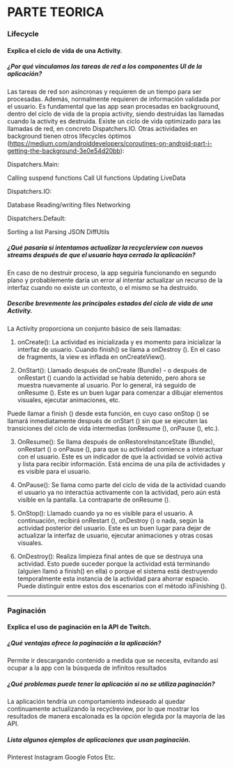 # PARTE TEORICA

### Lifecycle

#### Explica el ciclo de vida de una Activity.

##### ¿Por qué vinculamos las tareas de red a los componentes UI de la aplicación?
Las tareas de red son asíncronas y requieren de un tiempo para ser procesadas. Además, normalmente requieren de información validada por el usuario. 
Es fundamental que las app sean procesadas en backgruound, dentro del ciclo de vida de la propia activity, siendo destruidas las llamadas cuando la activity es destruida. Existe un ciclo de vida optimizado para las llamadas de red, en concreto Dispatchers.IO.
Otras actividades en background tienen otros lifecycles óptimos (https://medium.com/androiddevelopers/coroutines-on-android-part-i-getting-the-background-3e0e54d20bb):

Dispatchers.Main:

Calling suspend functions
Call UI functions
Updating LiveData

Dispatchers.IO:

Database
Reading/writing files
Networking

Dispatchers.Default:

Sorting a list
Parsing JSON
DiffUtils


##### ¿Qué pasaría si intentamos actualizar la recyclerview con nuevos streams después de que el usuario haya cerrado la aplicación?
En caso de no destruir proceso, la app seguiría funcionando en segundo plano y probablemente daría un error al intentar actualizar un recurso de la interfaz cuando no existe un contexto, o el mismo se ha destruido.

##### Describe brevemente los principales estados del ciclo de vida de una Activity.
La Activity proporciona un conjunto básico de seis llamadas:
1.	onCreate(): La actividad es inicializada y es momento para inicializar la interfaz de usuario. Cuando finish() se llama a onDestroy (). En el caso de fragments, la view es inflada en onCreateView().

2.	OnStart(): Llamado después de onCreate (Bundle) - o después de onRestart () cuando la actividad se había detenido, pero ahora se muestra nuevamente al usuario. Por lo general, irá seguido de onResume (). Este es un buen lugar para comenzar a dibujar elementos visuales, ejecutar animaciones, etc.

Puede llamar a finish () desde esta función, en cuyo caso onStop () se llamará inmediatamente después de onStart () sin que se ejecuten las transiciones del ciclo de vida intermedias (onResume (), onPause (), etc.).

3.	OnResume(): Se llama después de onRestoreInstanceState (Bundle), onRestart () o onPause (), para que su actividad comience a interactuar con el usuario. Este es un indicador de que la actividad se volvió activa y lista para recibir información. Está encima de una pila de actividades y es visible para el usuario.

4.	OnPause(): Se llama como parte del ciclo de vida de la actividad cuando el usuario ya no interactúa activamente con la actividad, pero aún está visible en la pantalla. La contraparte de onResume ().

5.	OnStop(): Llamado cuando ya no es visible para el usuario. A continuación, recibirá onRestart (), onDestroy () o nada, según la actividad posterior del usuario. Este es un buen lugar para dejar de actualizar la interfaz de usuario, ejecutar animaciones y otras cosas visuales.

6.	OnDestroy(): Realiza limpieza final antes de que se destruya una actividad. Esto puede suceder porque la actividad está terminando (alguien llamó a finish() en ella) o porque el sistema está destruyendo temporalmente esta instancia de la actividad para ahorrar espacio. Puede distinguir entre estos dos escenarios con el método isFinishing ().

---

### Paginación 

#### Explica el uso de paginación en la API de Twitch.

##### ¿Qué ventajas ofrece la paginación a la aplicación?
Permite ir descargando contenido a medida que se necesita, evitando así ocupar a la app con la búsqueda de infinitos resultados 

##### ¿Qué problemas puede tener la aplicación si no se utiliza paginación?
La aplicación tendría un comportamiento indeseado al quedar continuamente actualizando la recyclreview, por lo que mostrar los resultados de manera escalonada es la opción elegida por la mayoría de las API.

##### Lista algunos ejemplos de aplicaciones que usan paginación.
Pinterest
Instagram
Google Fotos
Etc.

